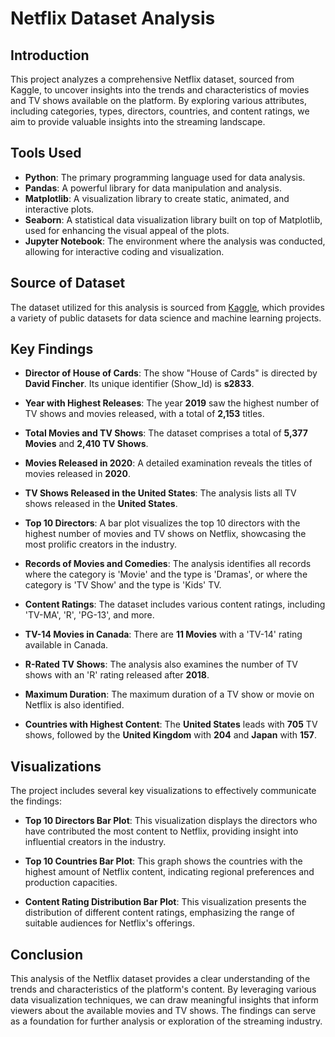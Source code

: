 # Netflix Dataset Analysis

## Introduction
This project analyzes a comprehensive Netflix dataset, sourced from Kaggle, to uncover insights into the trends and characteristics of movies and TV shows available on the platform. By exploring various attributes, including categories, types, directors, countries, and content ratings, we aim to provide valuable insights into the streaming landscape.

## Tools Used
- **Python**: The primary programming language used for data analysis.
- **Pandas**: A powerful library for data manipulation and analysis.
- **Matplotlib**: A visualization library to create static, animated, and interactive plots.
- **Seaborn**: A statistical data visualization library built on top of Matplotlib, used for enhancing the visual appeal of the plots.
- **Jupyter Notebook**: The environment where the analysis was conducted, allowing for interactive coding and visualization.

## Source of Dataset
The dataset utilized for this analysis is sourced from [Kaggle](https://www.kaggle.com/datasets/), which provides a variety of public datasets for data science and machine learning projects.

## Key Findings
- **Director of House of Cards**: The show "House of Cards" is directed by **David Fincher**. Its unique identifier (Show_Id) is **s2833**.
  
- **Year with Highest Releases**: The year **2019** saw the highest number of TV shows and movies released, with a total of **2,153** titles.

- **Total Movies and TV Shows**: The dataset comprises a total of **5,377 Movies** and **2,410 TV Shows**.

- **Movies Released in 2020**: A detailed examination reveals the titles of movies released in **2020**.

- **TV Shows Released in the United States**: The analysis lists all TV shows released in the **United States**.

- **Top 10 Directors**: A bar plot visualizes the top 10 directors with the highest number of movies and TV shows on Netflix, showcasing the most prolific creators in the industry.
  
- **Records of Movies and Comedies**: The analysis identifies all records where the category is 'Movie' and the type is 'Dramas', or where the category is 'TV Show' and the type is 'Kids' TV.

- **Content Ratings**: The dataset includes various content ratings, including 'TV-MA', 'R', 'PG-13', and more.

- **TV-14 Movies in Canada**: There are **11 Movies** with a 'TV-14' rating available in Canada.

- **R-Rated TV Shows**: The analysis also examines the number of TV shows with an 'R' rating released after **2018**.

- **Maximum Duration**: The maximum duration of a TV show or movie on Netflix is also identified.

- **Countries with Highest Content**: The **United States** leads with **705** TV shows, followed by the **United Kingdom** with **204** and **Japan** with **157**.

## Visualizations
The project includes several key visualizations to effectively communicate the findings:

- **Top 10 Directors Bar Plot**: This visualization displays the directors who have contributed the most content to Netflix, providing insight into influential creators in the industry.
  
- **Top 10 Countries Bar Plot**: This graph shows the countries with the highest amount of Netflix content, indicating regional preferences and production capacities.
  
- **Content Rating Distribution Bar Plot**: This visualization presents the distribution of different content ratings, emphasizing the range of suitable audiences for Netflix's offerings.

## Conclusion
This analysis of the Netflix dataset provides a clear understanding of the trends and characteristics of the platform's content. By leveraging various data visualization techniques, we can draw meaningful insights that inform viewers about the available movies and TV shows. The findings can serve as a foundation for further analysis or exploration of the streaming industry.
